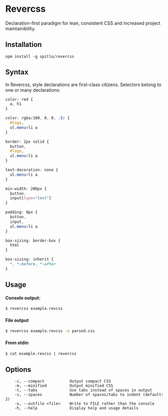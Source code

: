 Revercss
========

Declaration-first paradigm for lean, consistent CSS and increased project maintainibility.

## Installation
```
npm install -g spitlo/revercss
```

## Syntax
In Revercss, style declarations are first-class citizens. Selectors belong to one or many declarations:
```CSS
color: red {
  a, h1
}

color: rgba(100, 0, 0, .5) {
  #logo,
  ul.menu>li a
}

border: 2px solid {
  button,
  #logo,
  ul.menu>li a
}

text-decoration: none {
  ul.menu>li a
}

min-width: 200px {
  button,
  input[type="text"]
}

padding: 8px {
  button,
  input,
  ul.menu>li a
}

box-sizing: border-box {
  html
}

box-sizing: inherit {
  *, *:before, *:after
}

```

## Usage
#### Console output:
```BASH
$ revercss example.revcss
```
#### File output
```BASH
$ revercss example.revcss -o parsed.css
```
#### From stdin
```BASH
$ cat example.revcss | revercss
```

## Options
```
    -c, --compact        	Output compact CSS
    -m, --minified       	Output minified CSS
    -t, --tabs           	Use tabs instead of spaces in output
    -s, --spaces         	Number of spaces/tabs to indent (default: 2)
    -o, --outfile <file> 	Write to FILE rather than the console
    -h, --help           	Display help and usage details
```
